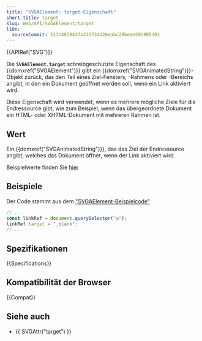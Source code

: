 ```yaml
---
title: "SVGAElement: target-Eigenschaft"
short-title: target
slug: Web/API/SVGAElement/target
l10n:
  sourceCommit: 511b483843fa33373dd26eabc28beee59b995d01
---
```


{{APIRef("SVG")}}

Die **`SVGAElement.target`** schreibgeschützte Eigenschaft des {{domxref("SVGAElement")}} gibt ein {{domxref("SVGAnimatedString")}}-Objekt zurück, das den Teil eines Ziel-Fensters, -Rahmens oder -Bereichs angibt, in den ein Dokument geöffnet werden soll, wenn ein Link aktiviert wird.

Diese Eigenschaft wird verwendet, wenn es mehrere mögliche Ziele für die Endressource gibt, wie zum Beispiel, wenn das übergeordnete Dokument ein HTML- oder XHTML-Dokument mit mehreren Rahmen ist.

## Wert

Ein {{domxref("SVGAnimatedString")}}, das das Ziel der Endressource angibt, welches das Dokument öffnet, wenn der Link aktiviert wird.

Beispielwerte finden Sie [hier](https://www.w3.org/TR/2011/REC-SVG11-20110816/linking.html#AElementTargetAttribute)

## Beispiele

Der Code stammt aus dem ["SVGAElement-Beispielcode"](/de/docs/Web/API/SVGAElement#example)

```js
// ...
const linkRef = document.querySelector("a");
linkRef.target = "_blank";
// ...
```

## Spezifikationen

{{Specifications}}

## Kompatibilität der Browser

{{Compat}}

## Siehe auch

- {{ SVGAttr("target") }}
